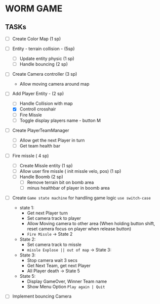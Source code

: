 # WORM GAME

## TASKs

- [ ] Create Color Map (1 sp)
- [ ] Entity - terrain collision - (5sp)
  - [ ] Update entity physic (1 sp)
  - [ ] Handle bouncing (2 sp)
- [ ] Create Camera controller (3 sp)
  - Allow moving camera around map
- [ ] Add Player Entity - (2 sp)
  - [ ] Handle Collision with map
  - [x] Controll crosshair
  - [ ] Fire Missle
  - [ ] Toggle display players name - button M
- [ ] Create PlayerTeamManager
  - [ ] Allow get the next Player in turn
  - [ ] Get team health bar
- [ ] Fire missle ( 4 sp)

  - [ ] Create Missle entity (1 sp)
  - [ ] Allow user fire missle ( init missle velo, pos) (1 sp)
  - [ ] Handle Boomb (2 sp)
    - [ ] Remove terrain bit on bomb area
    - [ ] minus healthbar of player in boomb area

- [ ] Create `Game state machine` for handling game logic `use switch-case`
  - state 1:
    - Get next Player turn
    - Set camera track to player
    - Allow Moving camera to other area (When holding button shift, reset camera focus on player when release button)
    - `Fire Missle` -> State 2
  - State 2:
    - Set camera track to missle
    - `missle Explose || out of map` -> State 3:
  - State 3:
    - Stop camera wait 3 secs
    - Get Next Team, get next Player
    - All Player death -> State 5
  - State 5:
    - Display GameOver, Winner Team name
    - Show Menu Option `Play again | Quit`
- [ ] Implement bouncing Camera
